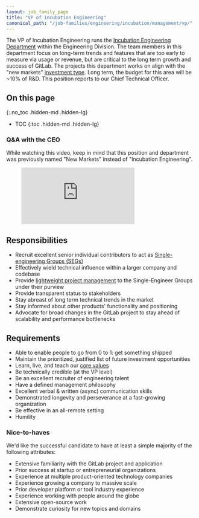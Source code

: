 ```yaml
---
layout: job_family_page
title: "VP of Incubation Engineering"
canonical_path: "/job-families/engineering/incubation/management/vp/"
---
```


The VP of Incubation Engineering runs the [Incubation Engineering Department](/handbook/engineering/incubation/) within the Engineering Division. The team members in this department focus on long-term trends and features that are too early to measure via usage or revenue, but are critical to the long term growth and success of GitLab. The projects this department works on align with the "new markets" [investment type](https://internal-handbook.gitlab.io/handbook/product/investment/). Long term, the budget for this area will be ~10% of R&D. This position reports to our Chief Technical Officer.

## On this page
{:.no_toc .hidden-md .hidden-lg}

- TOC
{:toc .hidden-md .hidden-lg}

### Q&A with the CEO

While watching this video, keep in mind that this position and department was previously named "New Markets" instead of "Incubation Engineering".

<figure class="video_container">
  <iframe src="https://www.youtube.com/embed/VOpKIKiY-KI" frameborder="0" allowfullscreen="true"> </iframe>
</figure>

## Responsibilities

* Recruit excellent senior individual contributors to act as [Single-engineering Groups (SEGs)](/company/team/structure/#single-engineer-groups)
* Effectively wield technical influence within a larger company and codebase
* Provide [lightweight project management](/handbook/engineering/demos/) to the Single-Engineer Groups under their purview
* Provide transparent status to stakeholders
* Stay abreast of long term technical trends in the market
* Stay informed about other products' functionality and positioning
* Advocate for broad changes in the GitLab project to stay ahead of scalability and performance bottlenecks

## Requirements

* Able to enable people to go from 0 to 1: get something shipped
* Maintain the prioritized, justified list of future investment opportunities
* Learn, live, and teach our [core values](/handbook/values/#credit)
* Be technically credible (at the VP level)
* Be an excellent recruiter of engineering talent
* Have a defined management philosophy
* Excellent verbal & written (async) communication skills
* Demonstrated longevity and perseverance at a fast-growing organization
* Be effective in an all-remote setting
* Humility

### Nice-to-haves

We'd like the successful candidate to have at least a simple majority of the following attributes:

* Extensive familiarity with the GitLab project and application
* Prior success at startup or entrepreneurial organizations
* Experience at multiple product-oriented technology companies
* Experience growing a company to massive scale
* Prior developer platform or tool industry experience
* Experience working with people around the globe
* Extensive open-source work
* Demonstrate curiosity for new topics and domains
